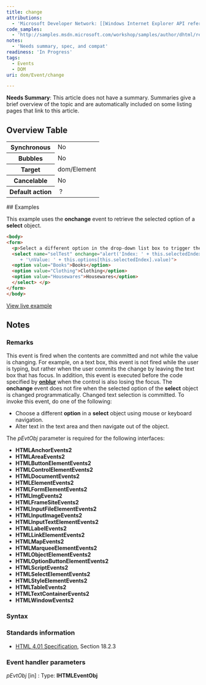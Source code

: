 ```yaml
---
title: change
attributions:
  - 'Microsoft Developer Network: [[Windows Internet Explorer API reference](http://msdn.microsoft.com/en-us/library/ie/hh828809%28v=vs.85%29.aspx) Article]'
code_samples:
  - 'http://samples.msdn.microsoft.com/workshop/samples/author/dhtml/refs/onchangeEX.htm'
notes:
  - 'Needs summary, spec, and compat'
readiness: 'In Progress'
tags:
  - Events
  - DOM
uri: dom/Event/change

---
```

**Needs Summary**: This article does not have a summary. Summaries give a brief overview of the topic and are automatically included on some listing pages that link to this article.

## Overview Table

<table class="wikitable">
<tr>
<th>
Synchronous

</th>
<td>
No

</td>
</tr>
<tr>
<th>
Bubbles

</th>
<td>
No

</td>
</tr>
<tr>
<th>
Target

</th>
<td>
dom/Element

</td>
</tr>
<tr>
<th>
Cancelable

</th>
<td>
No

</td>
</tr>
<tr>
<th>
Default action

</th>
<td>
 ?

</td>
</tr>
</table>
## Examples

This example uses the **onchange** event to retrieve the selected option of a **select** object.

``` html
<body>
<form>
  <p>Select a different option in the drop-down list box to trigger the onchange event.
  <select name="selTest" onchange="alert('Index: ' + this.selectedIndex
     + '\nValue: ' + this.options[this.selectedIndex].value)">
  <option value="Books">Books</option>
  <option value="Clothing">Clothing</option>
  <option value="Housewares">Housewares</option>
  </select> </p>
</form>
</body>
```

[View live example](http://samples.msdn.microsoft.com/workshop/samples/author/dhtml/refs/onchangeEX.htm)

## Notes

### Remarks

This event is fired when the contents are committed and not while the value is changing. For example, on a text box, this event is not fired while the user is typing, but rather when the user commits the change by leaving the text box that has focus. In addition, this event is executed before the code specified by [**onblur**](/dom/HTMLElement/blur) when the control is also losing the focus. The **onchange** event does not fire when the selected option of the **select** object is changed programmatically. Changed text selection is committed. To invoke this event, do one of the following:

-   Choose a different **option** in a **select** object using mouse or keyboard navigation.
-   Alter text in the text area and then navigate out of the object.

The *pEvtObj* parameter is required for the following interfaces:

-   **HTMLAnchorEvents2**
-   **HTMLAreaEvents2**
-   **HTMLButtonElementEvents2**
-   **HTMLControlElementEvents2**
-   **HTMLDocumentEvents2**
-   **HTMLElementEvents2**
-   **HTMLFormElementEvents2**
-   **HTMLImgEvents2**
-   **HTMLFrameSiteEvents2**
-   **HTMLInputFileElementEvents2**
-   **HTMLInputImageEvents2**
-   **HTMLInputTextElementEvents2**
-   **HTMLLabelEvents2**
-   **HTMLLinkElementEvents2**
-   **HTMLMapEvents2**
-   **HTMLMarqueeElementEvents2**
-   **HTMLObjectElementEvents2**
-   **HTMLOptionButtonElementEvents2**
-   **HTMLScriptEvents2**
-   **HTMLSelectElementEvents2**
-   **HTMLStyleElementEvents2**
-   **HTMLTableEvents2**
-   **HTMLTextContainerEvents2**
-   **HTMLWindowEvents2**

### Syntax

### Standards information

-   [HTML 4.01 Specification](http://go.microsoft.com/fwlink/p/?linkid=25320), Section 18.2.3

### Event handler parameters

*pEvtObj* [in]
:   Type: ****IHTMLEventObj****
